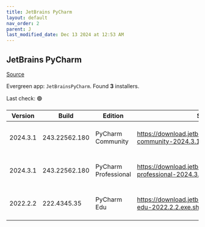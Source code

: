 ```yaml
---
title: JetBrains PyCharm
layout: default
nav_order: 2
parent: J
last_modified_date: Dec 13 2024 at 12:53 AM
---
```


## JetBrains PyCharm

[Source](https://www.jetbrains.com/)

Evergreen app: `JetBrainsPyCharm`. Found **3** installers.

Last check: 🟢

| Version  | Build         | Edition              | Sha256                                                                         | Date       | Size      | Type | URI                                                                                                                                                |
| -------- | ------------- | -------------------- | ------------------------------------------------------------------------------ | ---------- | --------- | ---- | -------------------------------------------------------------------------------------------------------------------------------------------------- |
| 2024.3.1 | 243.22562.180 | PyCharm Community    | https://download.jetbrains.com/python/pycharm-community-2024.3.1.exe.sha256    | 12/12/2024 | 542720408 | exe  | [https://download.jetbrains.com/python/pycharm-community-2024.3.1.exe](https://download.jetbrains.com/python/pycharm-community-2024.3.1.exe)       |
| 2024.3.1 | 243.22562.180 | PyCharm Professional | https://download.jetbrains.com/python/pycharm-professional-2024.3.1.exe.sha256 | 12/12/2024 | 857793056 | exe  | [https://download.jetbrains.com/python/pycharm-professional-2024.3.1.exe](https://download.jetbrains.com/python/pycharm-professional-2024.3.1.exe) |
| 2022.2.2 | 222.4345.35   | PyCharm Edu          | https://download.jetbrains.com/python/pycharm-edu-2022.2.2.exe.sha256          | 27/10/2022 | 394799056 | exe  | [https://download.jetbrains.com/python/pycharm-edu-2022.2.2.exe](https://download.jetbrains.com/python/pycharm-edu-2022.2.2.exe)                   |
